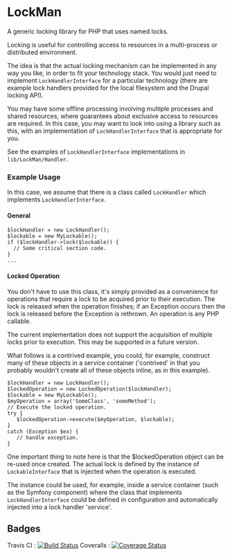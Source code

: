# LockMan

A generic locking library for PHP that uses named locks.

Locking is useful for controlling access to resources in a multi-process or distributed environment.

The idea is that the actual locking mechanism can be implemented in any way you like, in order to fit your technology
stack.  You would just need to implement `LockHandlerInterface` for a particular technology (there are example lock handlers provided for the local filesystem and the Drupal locking API).

You may have some offline processing involving multiple processes and shared resources, where guarantees about exclusive
access to resources are required.  In this case, you may want to look into using a library such as this, with an
implementation of `LockHandlerInterface` that is appropriate for you.

See the examples of `LockHandlerInterface` implementations in `lib/LockMan/Handler`.

### Example Usage

In this case, we assume that there is a class called `LockHandler` which implements `LockHandlerInterface`.

#### General

```
$lockHandler = new LockHandler();
$lockable = new MyLockable();
if ($lockHandler->lock($lockable)) {
  // Some critical section code.
}
...
```

#### Locked Operation

You don't have to use this class, it's simply provided as a convenience for operations that require a lock to be acquired prior to their execution.  The lock is released when the operation finishes; if an Exception occurs then the lock is released before the Exception is rethrown.  An operation is any PHP callable.

The current implementation does not support the acquisition of multiple locks prior to execution.  This may be supported in a future version.

What follows is a contrived example, you could, for example, construct many of these objects in a service container ('contrived' in that you probably wouldn't create all of these objects inline, as in this example).

```
$lockHandler = new LockHandler();
$lockedOperation = new LockedOperation($lockHandler);
$lockable = new MyLockable();
$myOperation = array('SomeClass', 'someMethod');
// Execute the locked operation.
try {
   $lockedOperation->execute($myOperation, $lockable);
}
catch (Exception $ex) {
   // handle exception.
}
```

One important thing to note here is that the $lockedOperation object can be re-used once created.  The actual lock is
defined by the instance of `LockableInterface` that is injected when the operation is executed.

The instance could be used, for example, inside a service container (such as the Symfony component) where the
class that implements `LockHandlerInterface` could be defined in configuration and automatically injected into a
lock handler 'service'.

## Badges

Travis CI : [![Build Status](https://travis-ci.org/iainp999/lockman.svg?branch=master)](https://travis-ci.org/iainp999/lockman)
Coveralls : [![Coverage Status](https://coveralls.io/repos/iainp999/lockman/badge.png?branch=master)](https://coveralls.io/r/iainp999/lockman?branch=master)
